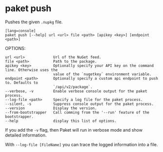 # paket push

Pushes the given `.nupkg` file.

    [lang=console]
    paket push [--help] url <url> file <path> [apikey <key>] [endpoint <path>]

OPTIONS:

    url <url>             Url of the NuGet feed.
    file <path>           Path to the package.
    apikey <key>          Optionally specify your API key on the command line. Otherwise uses the
                          value of the `nugetkey` environment variable.
    endpoint <path>       Optionally specify a custom api endpoint to push to. Defaults to
                          `/api/v2/package`.
    --verbose, -v         Enable verbose console output for the paket process.
    --log-file <path>     Specify a log file for the paket process.
    --silent, -s          Suppress console output for the paket process.
    --version             Display the version.
    --from-bootstrapper   Call comming from the '--run' feature of the bootstrapper.
    --help                display this list of options.
If you add the `-v` flag, then Paket will run in verbose mode and show detailed information.

With `--log-file [FileName]` you can trace the logged information into a file.


